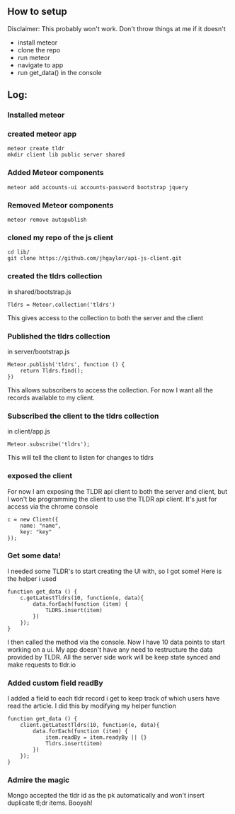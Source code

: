 ## How to setup
Disclaimer: This probably won't work.  Don't throw things at me if it doesn't

 * install meteor
 * clone the repo
 * run meteor
 * navigate to app
 * run get_data() in the console

## Log:

### Installed meteor

### created meteor app

    meteor create tldr
    mkdir client lib public server shared


### Added Meteor components
    meteor add accounts-ui accounts-password bootstrap jquery

### Removed Meteor components
    meteor remove autopublish

### cloned my repo of the js client
    cd lib/
    git clone https://github.com/jhgaylor/api-js-client.git

### created the tldrs collection
in shared/bootstrap.js

    Tldrs = Meteor.collection('tldrs')


This gives access to the collection to both the server and the client

### Published the tldrs collection
in server/bootstrap.js


    Meteor.publish('tldrs', function () {
        return Tldrs.find();
    })


This allows subscribers to access the collection.  For now I want all the records available to my client.

### Subscribed the client to the tldrs collection
in client/app.js

    Meteor.subscribe('tldrs');


This will tell the client to listen for changes to tldrs


### exposed the client
For now I am exposing the TLDR api client to both the server and client, but I won't be programming the client to use the TLDR api client.  It's just for access via the chrome console

    c = new Client({
        name: "name",
        key: "key"
    });


### Get some data!
I needed some TLDR's to start creating the UI with, so I got some!  Here is the helper i used

    
    function get_data () {
        c.getLatestTldrs(10, function(e, data){
            data.forEach(function (item) {
                TLDRS.insert(item)
            })
        });
    }

I then called the method via the console. Now I have 10 data points to start working on a ui.
My app doesn't have any need to restructure the data provided by TLDR.  All the server side work will be keep state synced and make requests to tldr.io

### Added custom field readBy
I added a field to each tldr record i get to keep track of which users have read the article.  I did this by modifying my helper function

    function get_data () {
        client.getLatestTldrs(10, function(e, data){
            data.forEach(function (item) {
                item.readBy = item.readyBy || {}
                Tldrs.insert(item)
            })
        });
    }

### Admire the magic
Mongo accepted the tldr id as the pk automatically and won't insert duplicate tl;dr items.  Booyah! 